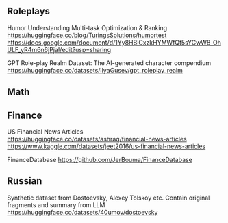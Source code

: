 ## Roleplays
Humor Understanding Multi-task Optimization & Ranking 
https://huggingface.co/blog/TuringsSolutions/humortest
https://docs.google.com/document/d/1Yy8HBlCxzkHYMWfQt5sYCwW8_OhULF_yR4m6n6jPjaI/edit?usp=sharing

GPT Role-play Realm Dataset: The AI-generated character compendium 
https://huggingface.co/datasets/IlyaGusev/gpt_roleplay_realm

## Math

## Finance
US Financial News Articles
https://huggingface.co/datasets/ashraq/financial-news-articles
https://www.kaggle.com/datasets/jeet2016/us-financial-news-articles

FinanceDatabase
https://github.com/JerBouma/FinanceDatabase

## Russian
Synthetic dataset from Dostoevsky, Alexey Tolskoy etc. Contain original fragments and summary from LLM
https://huggingface.co/datasets/40umov/dostoevsky
